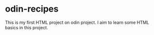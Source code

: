 # odin-recipes
This is my first HTML project on odin project. 
I aim to learn some HTML basics in this project.